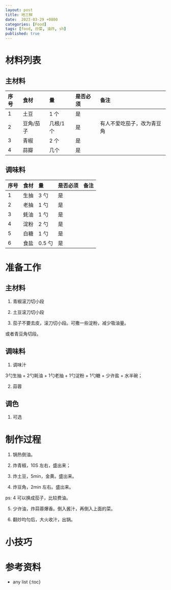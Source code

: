 ```yaml
---
layout: post
title: 地三鲜
date:  2023-03-29 +0800
categories: [Food]
tags: [food, 炒菜, 油炸, sh]
published: true
---
```


# 材料列表

## 主材料

| 序号 | 食材 | 量 | 是否必须 | 备注 |
|:----|:----|:----|:----|:----|
| 1 | 土豆 | 1 个 | 是 | |
| 2 | 豆角/茄子 | 几根/1 个 | 是  | 有人不爱吃茄子，改为青豆角 |
| 3 | 青椒 | 2 个 | 是  | |
| 4 | 蒜瓣 | 几个 | 是  | |

## 调味料

| 序号 | 食材 | 量 | 是否必须 | 备注 |
|:----|:----|:----|:----|:----|
| 1 | 生抽 | 3 勺 | 是  | |
| 2 | 老抽 | 1 勺 | 是  | |
| 3 | 蚝油 | 1 勺 | 是  | |
| 4 | 淀粉 | 2 勺 | 是  | |
| 5 | 白糖 | 1 勺 | 是  | |
| 6 | 食盐 | 0.5 勺 | 是  | |


# 准备工作

## 主材料

1. 青椒滚刀切小段

2. 土豆滚刀切小段

3. 茄子不要去皮，滚刀切小段。可撒一些淀粉，减少吸油量。

或者青豆角切段。


## 调味料

1. 调味汁

3勺生抽 + 2勺耗油 + 1勺老抽 + 1勺淀粉 + 1勺糖 + 少许盐 + 水半碗；

2. 蒜蓉 

## 调色

1. 可选

# 制作过程

1. 锅热倒油。

2. 炸青椒，10S 左右，盛出来；

3. 炸土豆，5min，金黄。盛出来。

4. 炸豆角，2min 左右。盛出来。

ps: 4 可以换成茄子，比较费油。

5. 少许油，炸蒜蓉爆香。倒入酱汁，再倒入上面的菜。

6. 翻炒均匀后，大火收汁，出锅。

# 小技巧

# 参考资料


* any list
{:toc}
